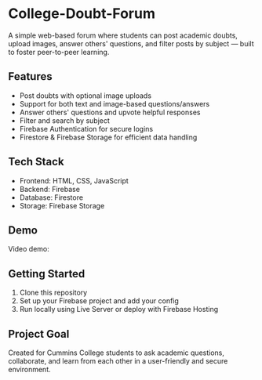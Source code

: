 # College-Doubt-Forum

A simple web-based forum where students can post academic doubts, upload images, answer others' questions, and filter posts by subject — built to foster peer-to-peer learning.

## Features

- Post doubts with optional image uploads  
- Support for both text and image-based questions/answers  
- Answer others' questions and upvote helpful responses  
- Filter and search by subject  
- Firebase Authentication for secure logins  
- Firestore & Firebase Storage for efficient data handling  

## Tech Stack

- Frontend: HTML, CSS, JavaScript  
- Backend: Firebase  
- Database: Firestore  
- Storage: Firebase Storage  

## Demo

Video demo: 

## Getting Started

1. Clone this repository  
2. Set up your Firebase project and add your config  
3. Run locally using Live Server or deploy with Firebase Hosting  

## Project Goal

Created for Cummins College students to ask academic questions, collaborate, and learn from each other in a user-friendly and secure environment.
